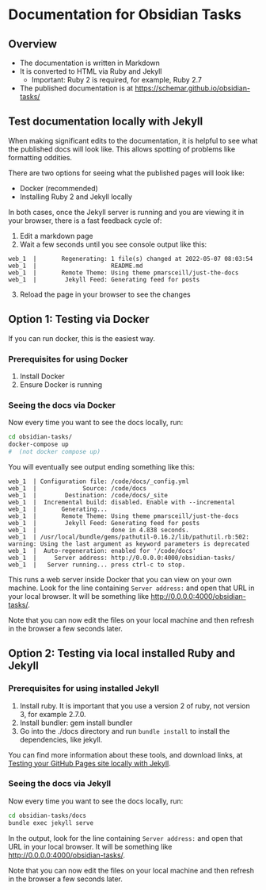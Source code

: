# Documentation for Obsidian Tasks

## Overview

- The documentation is written in Markdown
- It is converted to HTML via Ruby and Jekyll
  - Important: Ruby 2 is required, for example, Ruby 2.7
- The published documentation is at <https://schemar.github.io/obsidian-tasks/>

## Test documentation locally with Jekyll

When making significant edits to the documentation, it is helpful to see what
the published docs will look like. This allows spotting of problems like formatting oddities.

There are two options for seeing what the published pages will look like:

- Docker (recommended)
- Installing Ruby 2 and Jekyll locally

In both cases, once the Jekyll server is running and you are viewing it in your browser,
there is a fast feedback cycle of:

1. Edit a markdown page
2. Wait a few seconds until you see console output like this:

```text
web_1  |       Regenerating: 1 file(s) changed at 2022-05-07 08:03:54
web_1  |                     README.md
web_1  |       Remote Theme: Using theme pmarsceill/just-the-docs
web_1  |        Jekyll Feed: Generating feed for posts
```
3. Reload the page in your browser to see the changes

## Option 1: Testing via Docker

If you can run docker, this is the easiest way.

### Prerequisites for using Docker

1. Install Docker
2. Ensure Docker is running

### Seeing the docs via Docker

Now every time you want to see the docs locally, run:

```bash
cd obsidian-tasks/
docker-compose up
#  (not docker compose up)
```

You will eventually see output ending something like this:

```text
web_1  | Configuration file: /code/docs/_config.yml
web_1  |             Source: /code/docs
web_1  |        Destination: /code/docs/_site
web_1  |  Incremental build: disabled. Enable with --incremental
web_1  |       Generating...
web_1  |       Remote Theme: Using theme pmarsceill/just-the-docs
web_1  |        Jekyll Feed: Generating feed for posts
web_1  |                     done in 4.838 seconds.
web_1  | /usr/local/bundle/gems/pathutil-0.16.2/lib/pathutil.rb:502: warning: Using the last argument as keyword parameters is deprecated
web_1  |  Auto-regeneration: enabled for '/code/docs'
web_1  |     Server address: http://0.0.0.0:4000/obsidian-tasks/
web_1  |   Server running... press ctrl-c to stop.
```

This runs a web server inside Docker that you can view on your own machine.
Look for the line containing `Server address:` and open that URL in your local browser.
It will be something like <http://0.0.0.0:4000/obsidian-tasks/>.

Note that you can now edit the files on your local machine and
then refresh in the browser a few seconds later.

## Option 2: Testing via local installed Ruby and Jekyll

### Prerequisites for using installed Jekyll

1. Install ruby. It is important that you use a version 2 of ruby, not version 3, for example 2.7.0.
1. Install bundler: gem install bundler
1. Go into the ./docs directory and run `bundle install` to install the dependencies, like jekyll.

You can find more information about these tools, and download links, at
[Testing your GitHub Pages site locally with Jekyll](https://docs.github.com/en/pages/setting-up-a-github-pages-site-with-jekyll/testing-your-github-pages-site-locally-with-jekyll).

### Seeing the docs via Jekyll

Now every time you want to see the docs locally, run:

```bash
cd obsidian-tasks/docs
bundle exec jekyll serve
```

In the output, look for the line containing `Server address:` and open that URL in your local browser.
It will be something like <http://0.0.0.0:4000/obsidian-tasks/>.

Note that you can now edit the files on your local machine and
then refresh in the browser a few seconds later.
